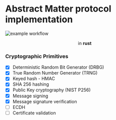 # Abstract Matter protocol implementation

![example workflow](https://github.com/MihaelBercic/rust-matter/actions/workflows/rust.yml/badge.svg)

<div style="text-align: center">in <b>rust</b></div>

### Cryptographic Primitives

- [x] Deterministic Random Bit Generator (DRBG)
- [x] True Random Number Generator (TRNG)
- [x] Keyed hash - HMAC
- [x] SHA 256 hashing
- [x] Public Key cryptography (NIST P256)
- [x] Message signing
- [x] Message signature verification
- [ ] ECDH
- [ ] Certificate validation
